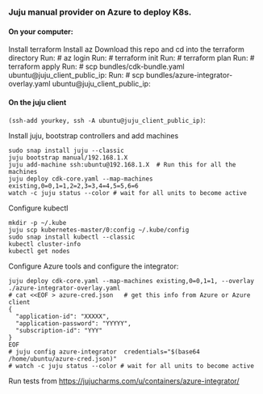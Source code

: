 ### Juju manual provider on Azure to deploy K8s.

#### On your computer:
Install terraform
Install az
Download this repo and cd into the terraform directory
Run: # az login
Run: # terraform init
Run: # terraform plan
Run: # terraform apply
Run: # scp bundles/cdk-bundle.yaml ubuntu@juju_client_public_ip:
Run: # scp bundles/azure-integrator-overlay.yaml ubuntu@juju_client_public_ip:



#### On the juju client 
```(ssh-add yourkey, ssh -A ubuntu@juju_client_public_ip)```:

Install juju, bootstrap controllers and add machines
```
sudo snap install juju --classic
juju bootstrap manual/192.168.1.X
juju add-machine ssh:ubuntu@192.168.1.X  # Run this for all the machines
juju deploy cdk-core.yaml --map-machines existing,0=0,1=1,2=2,3=3,4=4,5=5,6=6
watch -c juju status --color # wait for all units to become active
```

Configure kubectl
``` 
mkdir -p ~/.kube
juju scp kubernetes-master/0:config ~/.kube/config
sudo snap install kubectl --classic
kubectl cluster-info
kubectl get nodes
```


Configure Azure tools and configure the integrator:
```
juju deploy cdk-core.yaml --map-machines existing,0=0,1=1, --overlay ./azure-integrator-overlay.yaml
# cat <<EOF > azure-cred.json   # get this info from Azure or Azure client
{
  "application-id": "XXXXX",
  "application-password": "YYYYY",
  "subscription-id": "YYY"
}
EOF
# juju config azure-integrator  credentials="$(base64 /home/ubuntu/azure-cred.json)"
# watch -c juju status --color # wait for all units to become active
```

Run tests from https://jujucharms.com/u/containers/azure-integrator/


